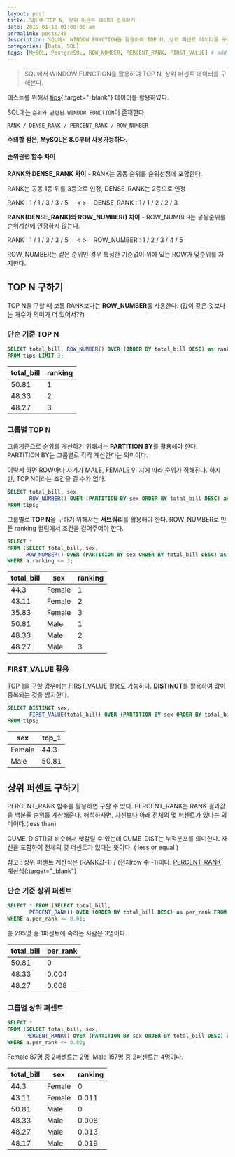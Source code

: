 ```yaml
---
layout: post
title: SQL로 TOP N, 상위 퍼센트 데이터 검색하기
date: 2019-01-18 01:00:00 am
permalink: posts/48
description: SQL에서 WINDOW FUNCTION을 활용하여 TOP N, 상위 퍼센트 데이터를 구해본다.
categories: [Data, SQL]
tags: [MySQL, PostgreSQL, ROW_NUMBER, PERCENT_RANK, FIRST_VALUE] # add tag
---
```


> SQL에서 WINDOW FUNCTION을 활용하여 TOP N, 상위 퍼센트 데이터를 구해본다.

테스트를 위해서 [tips](https://github.com/mwaskom/seaborn-data/blob/master/tips.csv){:target="_blank"} 데이터를 활용하였다.

SQL에는 `순위와 관련된 WINDOW FUNCTION`이 존재한다. 

`RANK / DENSE_RANK / PERCENT_RANK / ROW_NUMBER`

**주의할 점은, MySQL은 8.0부터 사용가능하다.**

#### 순위관련 함수 차이

**RANK와 DENSE_RANK 차이** - RANK는 공동 순위를 순위선정에 포함한다.

RANK는 공동 1등 뒤를 3등으로 인정, DENSE_RANK는 2등으로 인정

RANK : 1 / 1 / 3 / 3 / 5 &nbsp;&nbsp;&nbsp; < > &nbsp;&nbsp; DENSE_RANK : 1 / 1 / 2 / 2 / 3

**RANK(DENSE_RANK)와 ROW_NUMBER() 차이** - ROW_NUMBER는 공동순위를 순위계산에 인정하지 않는다.

RANK : 1 / 1 / 3 / 3 / 5 &nbsp;&nbsp;&nbsp; < > &nbsp;&nbsp; ROW_NUMBER : 1 / 2 / 3 / 4 / 5

ROW_NUMBER는 같은 순위인 경우 특정한 기준없이 위에 있는 ROW가 앞순위를 차지한다.

## TOP N 구하기

TOP N을 구할 때 보통 RANK보다는 **ROW_NUMBER**를 사용한다. (값이 같은 것보다는 개수가 의미가 더 있어서??)

### 단순 기준 TOP N

``` SQL
SELECT total_bill, ROW_NUMBER() OVER (ORDER BY total_bill DESC) as ranking 
FROM tips LIMIT 3;
```

| total_bill | ranking |
|------------|---------|
| 50.81      |    1    |
| 48.33      |    2    |
| 48.27      |    3    |

### 그룹별 TOP N

그룹기준으로 순위를 계산하기 위해서는 **PARTITION BY**를 활용해야 한다. PARTITION BY는 그룹별로 각각 계산한다는 의미이다.

이렇게 하면 ROW마다 자기가 MALE, FEMALE 인 지에 따라 순위가 정해진다. 하지만, TOP N이라는 조건을 걸 수가 없다.

``` SQL
SELECT total_bill, sex, 
       ROW_NUMBER() OVER (PARTITION BY sex ORDER BY total_bill DESC) as ranking 
FROM tips;
```
그룹별로 **TOP N**을 구하기 위해서는 **서브쿼리**를 활용해야 한다. ROW_NUMBER로 만든 ranking 컬럼에서 조건을 걸어주어야 한다.

``` SQL
SELECT *
FROM (SELECT total_bill, sex, 
      ROW_NUMBER() OVER (PARTITION BY sex ORDER BY total_bill DESC) as ranking FROM tips) a
WHERE a.ranking <= 3;
```

| total_bill | sex   | ranking |  
|------------|-------|---------|
|44.3        | Female| 1       |
|43.11       | Female| 2       |
|35.83       | Female| 3       |
|50.81       | Male  | 1       |
|48.33       | Male  | 2       |
|48.27       | Male  | 3       |

### FIRST_VALUE 활용

TOP 1을 구할 경우에는 FIRST_VALUE 활용도 가능하다. **DISTINCT**를 활용하여 값이 중복되는 것을 방지한다.

``` SQL
SELECT DISTINCT sex, 
       FIRST_VALUE(total_bill) OVER (PARTITION BY sex ORDER BY total_bill DESC) as top_1 
FROM tips;
```

| sex   | top_1   |
|-------|---------|
| Female|   44.3  |
| Male  |  50.81  |

## 상위 퍼센트 구하기

PERCENT_RANK 함수를 활용하면 구할 수 있다. PERCENT_RANK는 RANK 결과값을 백분율 순위를 계산해준다. 해석하자면, 자신보다 아래 전체의 몇 퍼센트가 있다는 의미이다.(less than)

CUME_DIST()와 비슷해서 헷갈릴 수 있는데 CUME_DIST는 누적분포를 의미한다. 자신을 포함하여 전체의 몇 퍼센트가 있다는 뜻이다. ( less or equal )

참고 : 상위 퍼센트 계산식은 (RANK값-1) / (전체row 수 -1)이다. [PERCENT_RANK 계산식](https://docs.aws.amazon.com/ko_kr/redshift/latest/dg/r_WF_PERCENT_RANK.html){:target="_blank"}

### 단순 기준 상위 퍼센트

``` SQL
SELECT * FROM (SELECT total_bill, 
       PERCENT_RANK() OVER (ORDER BY total_bill DESC) as per_rank FROM tips) a
WHERE a.per_rank <= 0.01;
```
총 295명 중 1퍼센트에 속하는 사람은 3명이다.

| total_bill | per_rank |
|------------|----------|
| 50.81      |    0     |
| 48.33      |    0.004 |
| 48.27      |    0.008 |

### 그룹별 상위 퍼센트

``` SQL
SELECT *
FROM (SELECT total_bill, sex, 
      PERCENT_RANK() OVER (PARTITION BY sex ORDER BY total_bill DESC) as per_rank FROM tips) a
WHERE a.per_rank <= 0.02;
```
Female 87명 중 2퍼센트는 2명, Male 157명 중 2퍼센트는 4명이다.  

| total_bill | sex   | ranking |  
|------------|-------|---------|
|44.3        | Female| 0       |
|43.11       | Female| 0.011   |
|50.81       | Male  |0        |
|48.33       | Male  |0.006    |
|48.27       | Male  |0.013    |
|48.17       | Male  |0.019    |